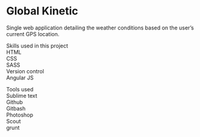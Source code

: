 # Global Kinetic
Single web application detailing the weather conditions based on the user’s current GPS location.

Skills used in this project<br />
HTML<br />
CSS<br />
SASS<br />
Version control<br />
Angular JS<br />

Tools used<br />
Sublime text<br />
Github<br />
Gitbash<br />
Photoshop<br />
Scout<br />
grunt

